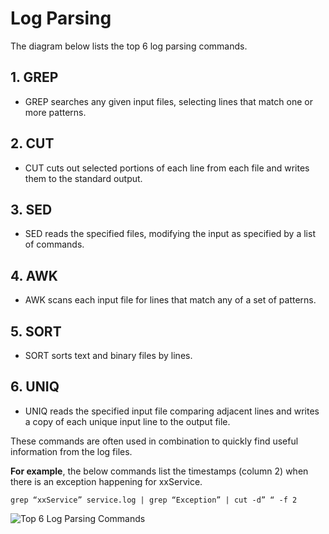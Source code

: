 # Log Parsing

The diagram below lists the top 6 log parsing commands.

## 1. GREP

- GREP searches any given input files, selecting lines that match one or more patterns.

## 2. CUT

- CUT cuts out selected portions of each line from each file and writes them to the standard output.

## 3. SED

- SED reads the specified files, modifying the input as specified by a list of commands.

## 4. AWK

- AWK scans each input file for lines that match any of a set of patterns.

## 5. SORT

- SORT sorts text and binary files by lines.

## 6. UNIQ

- UNIQ reads the specified input file comparing adjacent lines and writes a copy of each unique input line to the output file.

These commands are often used in combination to quickly find useful information from the log files.

**For example**, the below commands list the timestamps (column 2) when there is an exception happening for xxService.

`grep “xxService” service.log | grep “Exception” | cut -d” “ -f 2`

![Top 6 Log Parsing Commands](https://pbs.twimg.com/media/F-bGfPuacAAUxio?format=jpg&name=small)
